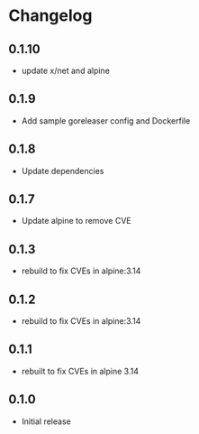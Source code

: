 # Changelog

## 0.1.10
* update x/net and alpine
## 0.1.9
* Add sample goreleaser config and Dockerfile

## 0.1.8
* Update dependencies

## 0.1.7
* Update alpine to remove CVE

## 0.1.3
* rebuild to fix CVEs in alpine:3.14
## 0.1.2
* rebuild to fix CVEs in alpine:3.14

## 0.1.1
* rebuilt to fix CVEs in alpine 3.14

## 0.1.0

* Initial release

